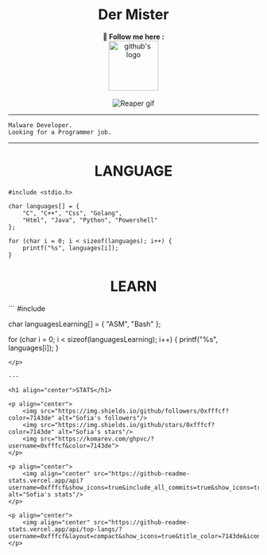 <h1 align=center>Der Mister</h1>

<!--
    0xfffcf was here.

    Thanks <3
-->

<p align=center>
    <b>🍇 Follow me here :</b><br/>
    <a href="https://github.com/0xfffcf">
        <img src="https://icon-library.com/images/icon-github/icon-github-28.jpg" title="My github" alt="github's logo" width="100px"/>
    </a>
    </a>
    <br/>
    <br/>
    <img src="https://media2.giphy.com/media/h5NLPVn3rg0Rq/giphy.gif?cid=ecf05e47bq4kzmx2bqw5clt95mtn7h173d89k7rasjzqy2q8&rid=giphy.gif&ct=g" alt="Reaper gif"/>
</p>

---

```
Malware Developer.
Looking for a Programmer job.
```

---

<h1 align="center">LANGUAGE</h1>

```
#include <stdio.h>

char languages[] = {
	"C", "C++", "Css", "Golang",
	"Html", "Java", "Python", "Powershell"
};

for (char i = 0; i < sizeof(languages); i++) {
	printf("%s", languages[i]);
}
```
<h1 align="center">LEARN</h1>
```
#include <stdio.h>

char languagesLearning[] = {
    "ASM", "Bash"
};

for (char i = 0; i < sizeof(languagesLearning); i++) {
	printf("%s", languages[i]);
}
```
</p>

---

<h1 align="center">STATS</h1>

<p align="center">
    <img src="https://img.shields.io/github/followers/0xfffcf?color=7143de" alt="Sofia's followers"/>
    <img src="https://img.shields.io/github/stars/0xfffcf?color=7143de" alt="Sofia's stars"/>
    <img src="https://komarev.com/ghpvc/?username=0xfffcf&color=7143de">
</p>

<p align="center">
    <img align="center" src="https://github-readme-stats.vercel.app/api?username=0xfffcf&show_icons=true&include_all_commits=true&show_icons=true&title_color=fff&icon_color=7143de&text_color=9f9f9f&bg_color=151515" alt="Sofia's stats"/> 
</p>

<p align="center"> 
    <img align="center" src="https://github-readme-stats.vercel.app/api/top-langs/?username=0xfffcf&layout=compact&show_icons=true&title_color=7143de&icon_color=79ff97&text_color=9f9f9f&bg_color=151515"/>
</p>
